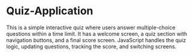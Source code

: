 # Quiz-Application
This is a simple interactive quiz where users answer multiple-choice questions within a time limit. It has a welcome screen, a quiz section with navigation buttons, and a final score screen. JavaScript handles the quiz logic, updating questions, tracking the score, and switching screens.
